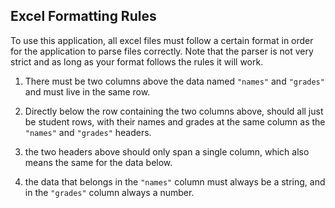 ## Excel Formatting Rules

To use this application, all excel files must follow a certain format in order for the application to parse files correctly. Note that the parser is not very strict and as long as your format follows the rules it will work.

1. There must be two columns above the data named `"names"` and `"grades"` and must live in the same row.

2. Directly below the row containing the two columns above, should all just be student rows, with their names and grades at the same column as the `"names"` and `"grades"` headers.

3. the two headers above should only span a single column, which also means the same for the data below.

4. the data that belongs in the `"names"` column must always be a string, and in the `"grades"` column always a number.
